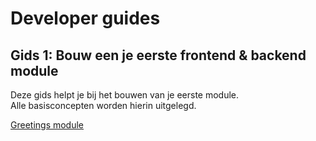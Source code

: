 # Developer guides

## Gids 1: Bouw een je eerste frontend & backend module
Deze gids helpt je bij het bouwen van je eerste module.\
Alle basisconcepten worden hierin uitgelegd.

[Greetings module](/content/developer-guides/greetings)